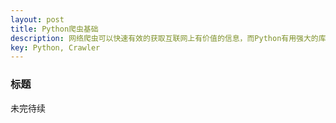 ```yaml
---
layout: post
title: Python爬虫基础
description: 网络爬虫可以快速有效的获取互联网上有价值的信息，而Python有用强大的库文件支持，因此十分便于爬虫的构建。我简单整理下自己利用Python构建爬虫过程中遇到的问题，以及使用的技巧。
key: Python, Crawler
---
```


### 标题
未完待续